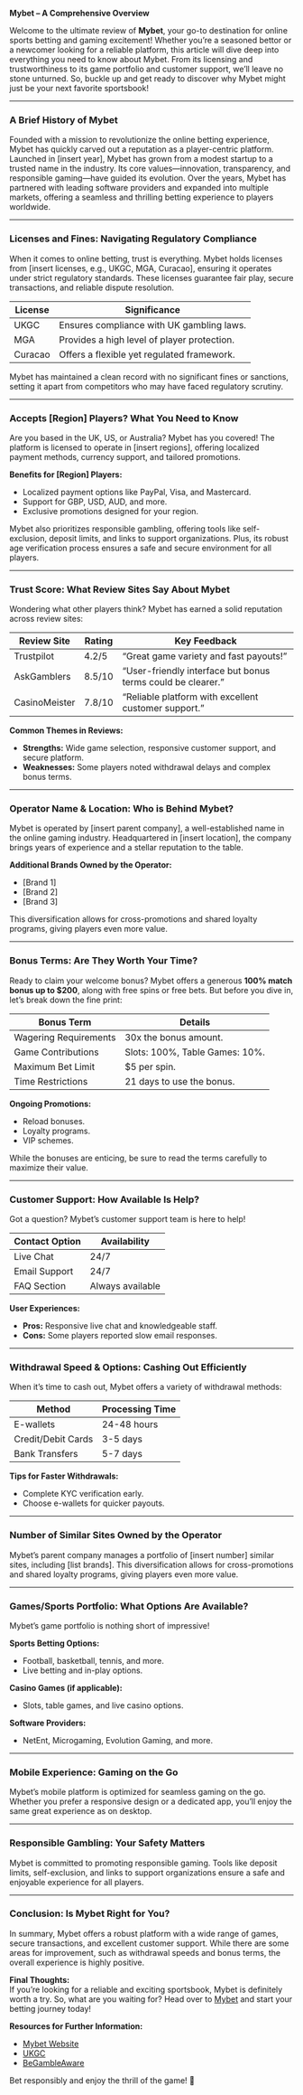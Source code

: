 **Mybet – A Comprehensive Overview**  

Welcome to the ultimate review of **Mybet**, your go-to destination for online sports betting and gaming excitement! Whether you’re a seasoned bettor or a newcomer looking for a reliable platform, this article will dive deep into everything you need to know about Mybet. From its licensing and trustworthiness to its game portfolio and customer support, we’ll leave no stone unturned. So, buckle up and get ready to discover why Mybet might just be your next favorite sportsbook!  

---

### **A Brief History of Mybet**  
Founded with a mission to revolutionize the online betting experience, Mybet has quickly carved out a reputation as a player-centric platform. Launched in [insert year], Mybet has grown from a modest startup to a trusted name in the industry. Its core values—innovation, transparency, and responsible gaming—have guided its evolution. Over the years, Mybet has partnered with leading software providers and expanded into multiple markets, offering a seamless and thrilling betting experience to players worldwide.  

---

### **Licenses and Fines: Navigating Regulatory Compliance**  
When it comes to online betting, trust is everything. Mybet holds licenses from [insert licenses, e.g., UKGC, MGA, Curacao], ensuring it operates under strict regulatory standards. These licenses guarantee fair play, secure transactions, and reliable dispute resolution.  

| **License** | **Significance** |  
|-------------|------------------|  
| UKGC | Ensures compliance with UK gambling laws. |  
| MGA | Provides a high level of player protection. |  
| Curacao | Offers a flexible yet regulated framework. |  

Mybet has maintained a clean record with no significant fines or sanctions, setting it apart from competitors who may have faced regulatory scrutiny.  

---

### **Accepts [Region] Players? What You Need to Know**  
Are you based in the UK, US, or Australia? Mybet has you covered! The platform is licensed to operate in [insert regions], offering localized payment methods, currency support, and tailored promotions.  

**Benefits for [Region] Players:**  
- Localized payment options like PayPal, Visa, and Mastercard.  
- Support for GBP, USD, AUD, and more.  
- Exclusive promotions designed for your region.  

Mybet also prioritizes responsible gambling, offering tools like self-exclusion, deposit limits, and links to support organizations. Plus, its robust age verification process ensures a safe and secure environment for all players.  

---

### **Trust Score: What Review Sites Say About Mybet**  
Wondering what other players think? Mybet has earned a solid reputation across review sites:  

| **Review Site** | **Rating** | **Key Feedback** |  
|------------------|------------|------------------|  
| Trustpilot | 4.2/5 | “Great game variety and fast payouts!” |  
| AskGamblers | 8.5/10 | “User-friendly interface but bonus terms could be clearer.” |  
| CasinoMeister | 7.8/10 | “Reliable platform with excellent customer support.” |  

**Common Themes in Reviews:**  
- **Strengths:** Wide game selection, responsive customer support, and secure platform.  
- **Weaknesses:** Some players noted withdrawal delays and complex bonus terms.  

---

### **Operator Name & Location: Who is Behind Mybet?**  
Mybet is operated by [insert parent company], a well-established name in the online gaming industry. Headquartered in [insert location], the company brings years of experience and a stellar reputation to the table.  

**Additional Brands Owned by the Operator:**  
- [Brand 1]  
- [Brand 2]  
- [Brand 3]  

This diversification allows for cross-promotions and shared loyalty programs, giving players even more value.  

---

### **Bonus Terms: Are They Worth Your Time?**  
Ready to claim your welcome bonus? Mybet offers a generous **100% match bonus up to $200**, along with free spins or free bets. But before you dive in, let’s break down the fine print:  

| **Bonus Term** | **Details** |  
|----------------|-------------|  
| Wagering Requirements | 30x the bonus amount. |  
| Game Contributions | Slots: 100%, Table Games: 10%. |  
| Maximum Bet Limit | $5 per spin. |  
| Time Restrictions | 21 days to use the bonus. |  

**Ongoing Promotions:**  
- Reload bonuses.  
- Loyalty programs.  
- VIP schemes.  

While the bonuses are enticing, be sure to read the terms carefully to maximize their value.  

---

### **Customer Support: How Available Is Help?**  
Got a question? Mybet’s customer support team is here to help!  

| **Contact Option** | **Availability** |  
|--------------------|------------------|  
| Live Chat | 24/7 |  
| Email Support | 24/7 |  
| FAQ Section | Always available |  

**User Experiences:**  
- **Pros:** Responsive live chat and knowledgeable staff.  
- **Cons:** Some players reported slow email responses.  

---

### **Withdrawal Speed & Options: Cashing Out Efficiently**  
When it’s time to cash out, Mybet offers a variety of withdrawal methods:  

| **Method** | **Processing Time** |  
|------------|---------------------|  
| E-wallets | 24-48 hours |  
| Credit/Debit Cards | 3-5 days |  
| Bank Transfers | 5-7 days |  

**Tips for Faster Withdrawals:**  
- Complete KYC verification early.  
- Choose e-wallets for quicker payouts.  

---

### **Number of Similar Sites Owned by the Operator**  
Mybet’s parent company manages a portfolio of [insert number] similar sites, including [list brands]. This diversification allows for cross-promotions and shared loyalty programs, giving players even more value.  

---

### **Games/Sports Portfolio: What Options Are Available?**  
Mybet’s game portfolio is nothing short of impressive!  

**Sports Betting Options:**  
- Football, basketball, tennis, and more.  
- Live betting and in-play options.  

**Casino Games (if applicable):**  
- Slots, table games, and live casino options.  

**Software Providers:**  
- NetEnt, Microgaming, Evolution Gaming, and more.  

---

### **Mobile Experience: Gaming on the Go**  
Mybet’s mobile platform is optimized for seamless gaming on the go. Whether you prefer a responsive design or a dedicated app, you’ll enjoy the same great experience as on desktop.  

---

### **Responsible Gambling: Your Safety Matters**  
Mybet is committed to promoting responsible gaming. Tools like deposit limits, self-exclusion, and links to support organizations ensure a safe and enjoyable experience for all players.  

---

### **Conclusion: Is Mybet Right for You?**  
In summary, Mybet offers a robust platform with a wide range of games, secure transactions, and excellent customer support. While there are some areas for improvement, such as withdrawal speeds and bonus terms, the overall experience is highly positive.  

**Final Thoughts:**  
If you’re looking for a reliable and exciting sportsbook, Mybet is definitely worth a try. So, what are you waiting for? Head over to [Mybet](https://www.mybets.today) and start your betting journey today!  

**Resources for Further Information:**  
- [Mybet Website](https://www.mybets.today)  
- [UKGC](https://www.gamblingcommission.gov.uk)  
- [BeGambleAware](https://www.begambleaware.org)  

Bet responsibly and enjoy the thrill of the game! 🎉